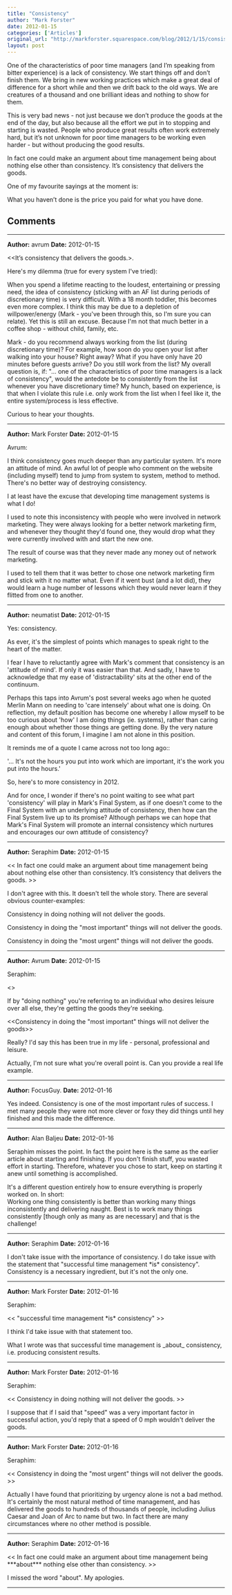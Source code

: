 ```yaml
---
title: "Consistency"
author: "Mark Forster"
date: 2012-01-15
categories: ['Articles']
original_url: "http://markforster.squarespace.com/blog/2012/1/15/consistency.html"
layout: post
---
```


One of the characteristics of poor time managers (and I’m speaking from bitter experience) is a lack of consistency. We start things off and don’t finish them. We bring in new working practices which make a great deal of difference for a short while and then we drift back to the old ways. We are creatures of a thousand and one brilliant ideas and nothing to show for them.

This is very bad news - not just because we don’t produce the goods at the end of the day, but also because all the effort we put in to stopping and starting is wasted. People who produce great results often work extremely hard, but it’s not unknown for poor time managers to be working even harder - but without producing the good results.

In fact one could make an argument about time management being about nothing else other than consistency. It’s consistency that delivers the goods.

One of my favourite sayings at the moment is:

What you haven’t done is the price you paid for what you have done.


## Comments

---

**Author:** avrum
**Date:** 2012-01-15

<<It’s consistency that delivers the goods.>.  
  
Here's my dilemma (true for every system I've tried):  
  
When you spend a lifetime reacting to the loudest, entertaining or pressing need, the idea of consistency (sticking with an AF list during periods of discretionary time) is very difficult. With a 18 month toddler, this becomes even more complex. I think this may be due to a depletion of willpower/energy (Mark - you've been through this, so I'm sure you can relate). Yet this is still an excuse. Because I'm not that much better in a coffee shop - without child, family, etc.   
  
Mark - do you recommend always working from the list (during discretionary time)? For example, how soon do you open your list after walking into your house? Right away? What if you have only have 20 minutes before guests arrive? Do you still work from the list? My overall question is, if: "... one of the characteristics of poor time managers is a lack of consistency", would the antedote be to consistently from the list whenever you have discretionary time? My hunch, based on experience, is that when I violate this rule i.e. only work from the list when I feel like it, the entire system/process is less effective.   
  
Curious to hear your thoughts.

---

**Author:** Mark Forster
**Date:** 2012-01-15

Avrum:  
  
I think consistency goes much deeper than any particular system. It's more an attitude of mind. An awful lot of people who comment on the website (including myself) tend to jump from system to system, method to method. There's no better way of destroying consistency.   
  
I at least have the excuse that developing time management systems is what I do!  
  
I used to note this inconsistency with people who were involved in network marketing. They were always looking for a better network marketing firm, and whenever they thought they'd found one, they would drop what they were currently involved with and start the new one.  
  
The result of course was that they never made any money out of network marketing.  
  
I used to tell them that it was better to chose one network marketing firm and stick with it no matter what. Even if it went bust (and a lot did), they would learn a huge number of lessons which they would never learn if they flitted from one to another.

---

**Author:** neumatist
**Date:** 2012-01-15

Yes: consistency.   
  
As ever, it's the simplest of points which manages to speak right to the heart of the matter.  
  
I fear I have to reluctantly agree with Mark's comment that consistency is an 'attitude of mind'. If only it was easier than that. And sadly, I have to acknowledge that my ease of 'distractability' sits at the other end of the continuum.   
  
Perhaps this taps into Avrum's post several weeks ago when he quoted Merlin Mann on needing to 'care intensely' about what one is doing. On reflection, my default position has become one whereby I allow myself to be too curious about 'how' I am doing things (ie. systems), rather than caring enough about whether those things are getting done. By the very nature and content of this forum, I imagine I am not alone in this position.  
  
It reminds me of a quote I came across not too long ago::   
  
'... It's not the hours you put into work which are important, it's the work you put into the hours.'  
  
So, here's to more consistency in 2012.  
  
And for once, I wonder if there's no point waiting to see what part 'consistency' will play in Mark's Final System, as if one doesn't come to the Final System with an underlying attitude of consistency, then how can the Final System live up to its promise? Although perhaps we can hope that Mark's Final System will promote an internal consistency which nurtures and encourages our own attitude of consistency?

---

**Author:** Seraphim
**Date:** 2012-01-15

<< In fact one could make an argument about time management being about nothing else other than consistency. It’s consistency that delivers the goods. >>  
  
I don't agree with this. It doesn't tell the whole story. There are several obvious counter-examples:  
  
Consistency in doing nothing will not deliver the goods.  
  
Consistency in doing the "most important" things will not deliver the goods.  
  
Consistency in doing the "most urgent" things will not deliver the goods.

---

**Author:** Avrum
**Date:** 2012-01-15

Seraphim:  
  
<<There are several obvious counter-examples:  
Consistency in doing nothing will not deliver the goods>>  
  
If by "doing nothing" you're referring to an individual who desires leisure over all else, they're getting the goods they're seeking.   
  
<<Consistency in doing the "most important" things will not deliver the goods>>  
  
Really? I'd say this has been true in my life - personal, professional and leisure.  
  
Actually, I'm not sure what you're overall point is. Can you provide a real life example.

---

**Author:** FocusGuy.
**Date:** 2012-01-16

Yes indeed. Consistency is one of the most important rules of success. I met many people they were not more clever or foxy they did things until hey finished and this made the difference.

---

**Author:** Alan Baljeu
**Date:** 2012-01-16

Seraphim misses the point. In fact the point here is the same as the earlier article about starting and finishing. If you don't finish stuff, you wasted effort in starting. Therefore, whatever you chose to start, keep on starting it anew until something is accomplished.   
  
It's a different question entirely how to ensure everything is properly worked on. In short:  
Working one thing consistently is better than working many things inconsistently and delivering naught. Best is to work many things consistently [though only as many as are necessary] and that is the challenge!

---

**Author:** Seraphim
**Date:** 2012-01-16

I don't take issue with the importance of consistency. I do take issue with the statement that "successful time management \*is\* consistency". Consistency is a necessary ingredient, but it's not the only one.

---

**Author:** Mark Forster
**Date:** 2012-01-16

Seraphim:  
  
<< "successful time management \*is\* consistency" >>  
  
I think I'd take issue with that statement too.   
  
What I wrote was that successful time management is \_about\_ consistency, i.e. producing consistent results.

---

**Author:** Mark Forster
**Date:** 2012-01-16

Seraphim:  
  
<< Consistency in doing nothing will not deliver the goods. >>  
  
I suppose that if I said that "speed" was a very important factor in successful action, you'd reply that a speed of 0 mph wouldn't deliver the goods.

---

**Author:** Mark Forster
**Date:** 2012-01-16

Seraphim:  
  
<< Consistency in doing the "most urgent" things will not deliver the goods. >>  
  
Actually I have found that prioritizing by urgency alone is not a bad method. It's certainly the most natural method of time management, and has delivered the goods to hundreds of thousands of people, including Julius Caesar and Joan of Arc to name but two. In fact there are many circumstances where no other method is possible.

---

**Author:** Seraphim
**Date:** 2012-01-16

<< In fact one could make an argument about time management being \*\*\*about\*\*\* nothing else other than consistency. >>  
  
I missed the word "about". My apologies.

---
